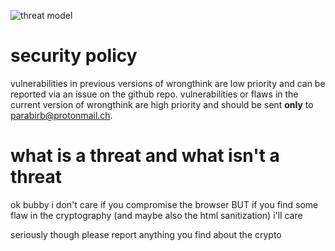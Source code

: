 ![threat model](https://raw.githubusercontent.com/parabirb/wrongthink/master/threat%20model.png)

# security policy

vulnerabilities in previous versions of wrongthink are low priority and can be reported via an issue on the github repo. vulnerabilities or flaws in the current version of wrongthink are high priority and should be sent **only** to parabirb@protonmail.ch.

# what is a threat and what isn't a threat

ok bubby i don't care if you compromise the browser BUT if you find some flaw in the cryptography (and maybe also the html sanitization) i'll care

seriously though please report anything you find about the crypto
